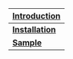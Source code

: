 | **[Introduction](JavaShellScript.md)** |
|:---------------------------------------|
| **[Installation](Installation.md)** |
| **[Sample](Sample.md)** |